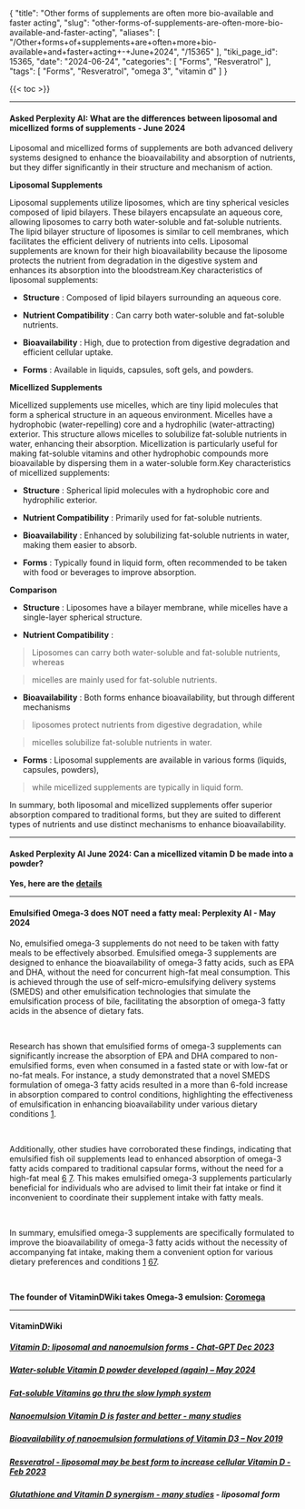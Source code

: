 {
    "title": "Other forms of supplements are often more bio-available and faster acting",
    "slug": "other-forms-of-supplements-are-often-more-bio-available-and-faster-acting",
    "aliases": [
        "/Other+forms+of+supplements+are+often+more+bio-available+and+faster+acting+-+June+2024",
        "/15365"
    ],
    "tiki_page_id": 15365,
    "date": "2024-06-24",
    "categories": [
        "Forms",
        "Resveratrol"
    ],
    "tags": [
        "Forms",
        "Resveratrol",
        "omega 3",
        "vitamin d"
    ]
}


{{< toc >}}

---

#### Asked Perplexity AI: What are the differences between liposomal and micellized forms of supplements - June 2024

Liposomal and micellized forms of supplements are both advanced delivery systems designed to enhance the bioavailability and absorption of nutrients, but they differ significantly in their structure and mechanism of action.

 **Liposomal Supplements** 

Liposomal supplements utilize liposomes, which are tiny spherical vesicles composed of lipid bilayers. These bilayers encapsulate an aqueous core, allowing liposomes to carry both water-soluble and fat-soluble nutrients. The lipid bilayer structure of liposomes is similar to cell membranes, which facilitates the efficient delivery of nutrients into cells. Liposomal supplements are known for their high bioavailability because the liposome protects the nutrient from degradation in the digestive system and enhances its absorption into the bloodstream.Key characteristics of liposomal supplements:

*  **Structure** : Composed of lipid bilayers surrounding an aqueous core.

*  **Nutrient Compatibility** : Can carry both water-soluble and fat-soluble nutrients.

*  **Bioavailability** : High, due to protection from digestive degradation and efficient cellular uptake.

*  **Forms** : Available in liquids, capsules, soft gels, and powders.

 **Micellized Supplements** 

Micellized supplements use micelles, which are tiny lipid molecules that form a spherical structure in an aqueous environment. Micelles have a hydrophobic (water-repelling) core and a hydrophilic (water-attracting) exterior. This structure allows micelles to solubilize fat-soluble nutrients in water, enhancing their absorption. Micellization is particularly useful for making fat-soluble vitamins and other hydrophobic compounds more bioavailable by dispersing them in a water-soluble form.Key characteristics of micellized supplements:

*  **Structure** : Spherical lipid molecules with a hydrophobic core and hydrophilic exterior.

*  **Nutrient Compatibility** : Primarily used for fat-soluble nutrients.

*  **Bioavailability** : Enhanced by solubilizing fat-soluble nutrients in water, making them easier to absorb.

*  **Forms** : Typically found in liquid form, often recommended to be taken with food or beverages to improve absorption.

 **Comparison** 

*  **Structure** : Liposomes have a bilayer membrane, while micelles have a single-layer spherical structure.

*  **Nutrient Compatibility** : 

> Liposomes can carry both water-soluble and fat-soluble nutrients, whereas 

> micelles are mainly used for fat-soluble nutrients.

*  **Bioavailability** : Both forms enhance bioavailability, but through different mechanisms

> liposomes protect nutrients from digestive degradation, while 

> micelles solubilize fat-soluble nutrients in water.

*  **Forms** : Liposomal supplements are available in various forms (liquids, capsules, powders), 

> while micellized supplements are typically in liquid form.

In summary, both liposomal and micellized supplements offer superior absorption compared to traditional forms, but they are suited to different types of nutrients and use distinct mechanisms to enhance bioavailability.

---

#### Asked Perplexity AI June 2024: Can a micellized vitamin D be made into a powder?

 **Yes, here are the [details](https://www.perplexity.ai/search/what-are-the-t9llXinMQgyJyvEkLkxPzg)** 

---

#### Emulsified Omega-3 does NOT need a fatty meal: Perplexity AI - May 2024

No, emulsified omega-3 supplements do not need to be taken with fatty meals to be effectively absorbed. Emulsified omega-3 supplements are designed to enhance the bioavailability of omega-3 fatty acids, such as EPA and DHA, without the need for concurrent high-fat meal consumption. This is achieved through the use of self-micro-emulsifying delivery systems (SMEDS) and other emulsification technologies that simulate the emulsification process of bile, facilitating the absorption of omega-3 fatty acids in the absence of dietary fats.

​

Research has shown that emulsified forms of omega-3 supplements can significantly increase the absorption of EPA and DHA compared to non-emulsified forms, even when consumed in a fasted state or with low-fat or no-fat meals. For instance, a study demonstrated that a novel SMEDS formulation of omega-3 fatty acids resulted in a more than 6-fold increase in absorption compared to control conditions, highlighting the effectiveness of emulsification in enhancing bioavailability under various dietary conditions [1](https://lipidworld.biomedcentral.com/articles/10.1186/s12944-017-0589-0).

​

Additionally, other studies have corroborated these findings, indicating that emulsified fish oil supplements lead to enhanced absorption of omega-3 fatty acids compared to traditional capsular forms, without the need for a high-fat meal [6](https://pubmed.ncbi.nlm.nih.gov/19465191/) [7](https://www.ncbi.nlm.nih.gov/pmc/articles/PMC2701654/). This makes emulsified omega-3 supplements particularly beneficial for individuals who are advised to limit their fat intake or find it inconvenient to coordinate their supplement intake with fatty meals.

​

In summary, emulsified omega-3 supplements are specifically formulated to improve the bioavailability of omega-3 fatty acids without the necessity of accompanying fat intake, making them a convenient option for various dietary preferences and conditions [1](https://lipidworld.biomedcentral.com/articles/10.1186/s12944-017-0589-0) [6](https://pubmed.ncbi.nlm.nih.gov/19465191/)[7](https://www.ncbi.nlm.nih.gov/pmc/articles/PMC2701654/).

​

 **The founder of VitaminDWiki takes Omega-3 emulsion: [Coromega](https://www.amazon.com/Coromega-Concentrate-Absorption-Inflammatory-Supplement/dp/B01M03VMSJ/ref=sr_1_20?crid=2NSF947626D69&keywords=omegavail+emulsified+omega+3&qid=1707785594&sprefix=Omega-3+emu%2Caps%2C241&sr=8-20-spons&sp_csd=d2lkZ2V0TmFtZT1zcF9tdGY&psc=1)**  

---

#### VitaminDWiki

##### [Vitamin D: liposomal and nanoemulsion forms - Chat-GPT Dec 2023](/posts/vitamin-d-liposomal-and-nanoemulsion-forms-chat-gpt)

##### [Water-soluble Vitamin D powder developed (again) – May 2024](/posts/water-soluble-vitamin-d-powder-developed-again)

##### [Fat-soluble Vitamins go thru the slow lymph system](/posts/fat-soluble-vitamins-go-thru-the-slow-lymph-system)

##### [Nanoemulsion Vitamin D is faster and better - many studies](/posts/nanoemulsion-vitamin-d-is-faster-and-better-many-studies)

##### [Bioavailability of nanoemulsion formulations of Vitamin D3 – Nov 2019](/posts/bioavailability-of-nanoemulsion-formulations-of-vitamin-d3)

##### [Resveratrol - liposomal may be best form to increase cellular Vitamin D - Feb 2023](/posts/resveratrol-liposomal-may-be-best-form-to-increase-cellular-vitamin-d)

##### [Glutathione and Vitamin D synergism - many studies](/posts/glutathione-and-vitamin-d-synergism-many-studies) - liposomal form

<!-- ~tc~ (alias(What are the differences between liposomal and micellized forms of supplements - June 2024)) ~/tc~ -->